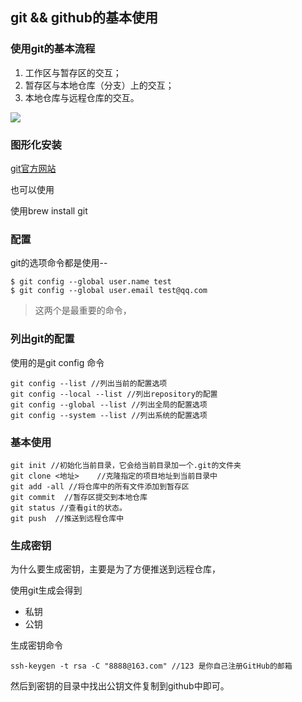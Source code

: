 ## git && github的基本使用

### 使用git的基本流程

1. 工作区与暂存区的交互；
2. 暂存区与本地仓库（分支）上的交互；
3. 本地仓库与远程仓库的交互。

![](https://p1-jj.byteimg.com/tos-cn-i-t2oaga2asx/gold-user-assets/2018/4/25/162fcc0987bf1c0a~tplv-t2oaga2asx-watermark.awebp)

### 图形化安装

[git官方网站](https://git-scm.com/download/mac)

也可以使用

使用brew install git

### 配置

git的选项命令都是使用--

```
$ git config --global user.name test
$ git config --global user.email test@qq.com
```

> 这两个是最重要的命令，

### 列出git的配置

使用的是git config 命令

```
git config --list //列出当前的配置选项
git config --local --list //列出repository的配置
git config --global --list //列出全局的配置选项
git config --system --list //列出系统的配置选项
```



### 基本使用

```
git init //初始化当前目录，它会给当前目录加一个.git的文件夹
git clone <地址>    //克隆指定的项目地址到当前目录中
git add -all //将仓库中的所有文件添加到暂存区
git commit  //暂存区提交到本地仓库
git status //查看git的状态。
git push  //推送到远程仓库中
```

### 生成密钥

为什么要生成密钥，主要是为了方便推送到远程仓库，

使用git生成会得到

- 私钥
- 公钥

生成密钥命令

```
ssh-keygen -t rsa -C "8888@163.com" //123 是你自己注册GitHub的邮箱
```

然后到密钥的目录中找出公钥文件复制到github中即可。
